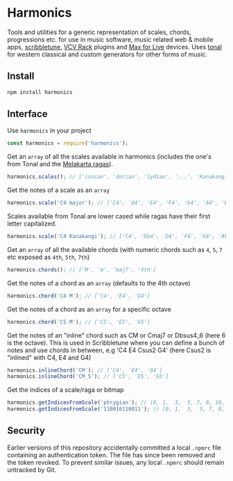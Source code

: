 # Harmonics

Tools and utilities for a generic representation of scales, chords, progressions etc. for use in music software, music related web & mobile apps, [scribbletune](https://scribbletune.com), [VCV Rack](https://vcvrack.com/) plugins and [Max for Live](https://www.ableton.com/en/live/max-for-live/) devices. Uses [tonal](https://github.com/tonaljs/tonal) for western classical and custom generators for other forms of music.

## Install

```bash
npm install harmonics
```

## Interface

Use `harmonics` in your project

```javascript
const harmonics = require('harmonics');
```

Get an `array` of all the scales available in harmonics (includes the one's from Tonal and the [Melakarta ragas](https://en.wikipedia.org/wiki/Melakarta)).

```javascript
harmonics.scales(); // ['ionian', 'dorian', 'lydian', '...', 'Kanakangi', 'Ratnangi', '...']
```

Get the notes of a scale as an `array`

```javascript
harmonics.scale('C4 major'); // ['C4', 'D4', 'E4', 'F4', 'G4', 'A4', 'B4']
```

Scales available from Tonal are lower cased while ragas have their first letter capitalized.

```javascript
harmonics.scale('C4 Kanakangi'); // ['C4', 'Db4', 'D4', 'F4', 'G4', 'Ab4', 'A4']
```

Get an `array` of all the available chords (with numeric chords such as `4`, `5`, `7` etc exposed as `4th`, `5th`, `7th`)

```javascript
harmonics.chords(); // ['M', 'm', 'maj7', '4th']
```

Get the notes of a chord as an `array` (defaults to the 4th octave)

```javascript
harmonics.chord('C4 M'); // ['C4', 'E4', 'G4']
```

Get the notes of a chord as an `array` for a specific octave

```javascript
harmonics.chord('C5 M'); // ['C5', 'E5', 'G5']
```

Get the notes of an "inline" chord such as CM or Cmaj7 or Dbsus4_6 (here 6 is the octave). This is used in Scribbletune where you can define a bunch of notes and use chords in between, e.g 'C4 E4 Csus2 G4' (here Csus2 is "inlined" with C4, E4 and G4)

```javascript
harmonics.inlineChord('CM'); // ['C4', 'E4', 'G4']
harmonics.inlineChord('CM_5'); // ['C5', 'E5', 'G5']
```

Get the indices of a scale/raga or bitmap

```javascript
harmonics.getIndicesFromScale('phrygian'); // [0, 1,  3,  5, 7, 8, 10, 12]
harmonics.getIndicesFromScale('110010110011'); // [0, 1,  3,  5, 7, 8, 10, 12]
```

## Security

Earlier versions of this repository accidentally committed a local
`.npmrc` file containing an authentication token. The file has since been
removed and the token revoked. To prevent similar issues, any local
`.npmrc` should remain untracked by Git.

